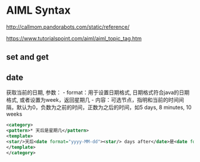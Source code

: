 # AIML Syntax

http://callmom.pandorabots.com/static/reference/

https://www.tutorialspoint.com/aiml/aiml_topic_tag.htm

## set and get

## date

获取当前的日期, 参数：
    - format：用于设置日期格式, 日期格式符合java的日期格式, 或者设置为week，返回星期几
    - 内容：可选节点，指明和当前的时间间隔，默认为0，负数为之前的时间，正数为之后的时间，如5 days, 8 minutes, 10 weeks

```xml
<category>
<pattern>* 天后是星期几</pattern>
<template>
<star/>天后<date format="yyyy-MM-dd"><star/> days after</date>是<date format="week"><star/> days after</date>
</template>
</category>
```
